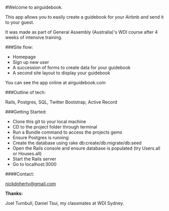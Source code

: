#Welcome to airguidebook.

This app allows you to easily create a guidebook for your Airbnb and send it to your guest.

It was made as part of General Assembly (Australia)'s WDI course after 4 weeks of intensive training.

###Site flow:

- Homepage
- Sign up new user
- A succession of forms to create data for your guidebook
- A second site layout to display your guidebook

You can see the app online at airguidebook.com

###Outline of tech:

Rails, Postgres, SQL, Twitter Bootstrap, Active Record

###Getting Started:

- Clone this git to your local machine
- CD to the project folder through terminal
- Run a Bundle command to access the projects gems
- Ensure Postgres is running
- Create the database using rake db:create/db:migrate/db:seed
- Open the Rails console and ensure database is populated (try Users.all or Houses.all)
- Start the Rails server
- Go to localhost:3000

####Contact:

nickdoherty@gmail.com

**Thanks:**

Joel Turnbull, Daniel Tsui, my classmates at WDI Sydney.